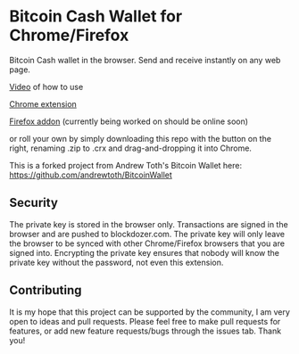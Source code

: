 Bitcoin Cash Wallet for Chrome/Firefox
=============

Bitcoin Cash wallet in the browser. Send and receive instantly on any web page.

[Video](https://youtu.be/JXGEL-mEXhY) of how to use

[Chrome extension](https://chrome.google.com/webstore/detail/bitcoin-cash-wallet/oahplndhnkljjjpnlcnbkacomoepfgan?hl=en-US&gl=US)

[Firefox addon](https://addons.mozilla.org/en-US/firefox/addon/bitcoin-cash-wallet/) (currently being worked on should be online soon)

or roll your own by simply downloading this repo with the button on the right, renaming .zip to .crx and drag-and-dropping it into Chrome.

This is a forked project from Andrew Toth's Bitcoin Wallet here: https://github.com/andrewtoth/BitcoinWallet

Security
--------

The private key is stored in the browser only. Transactions are signed in the browser and are pushed to blockdozer.com. The private key will only leave the browser to be synced with other Chrome/Firefox browsers that you are signed into. Encrypting the private key ensures that nobody will know the private key without the password, not even this extension.

Contributing
------------

It is my hope that this project can be supported by the community, I am very open to ideas and pull requests. Please feel free to make pull requests for features, or add new feature requests/bugs through the issues tab.
Thank you!

